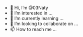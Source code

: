 - 👋 Hi, I’m @03Naty
- 👀 I’m interested in ...
- 🌱 I’m currently learning ...
- 💞️ I’m looking to collaborate on ...
- 📫 How to reach me ...

<!---
03Naty/03Naty is a ✨ special ✨ repository because its `README.md` (this file) appears on your GitHub profile.
You can click the Preview link to take a look at your changes.
--->

